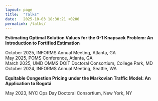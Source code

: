 ```yaml
---
layout: page
title:  "Talks"
date:   2025-10-03 18:30:21 +0200
permalink: /talks/
---
```


**Estimating Optimal Solution Values for the 0-1 Knapsack Problem: An Introduction to Fortified Estimation**

October 2025, INFORMS Annual Meeting, Atlanta, GA  
May 2025, POMS Conference, Atlanta, GA  
March 2025, UMD OMMS DOIT Doctoral Consortium, College Park, MD  
October 2024, INFORMS Annual Meeting, Seattle, WA  

**Equitable Congestion Pricing under the Markovian Traffic Model: An Application to Bogotá**

May 2023, NYC Ops Day Doctoral Consortium, New York, NY  
